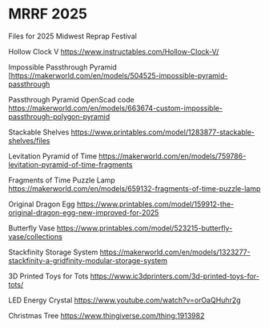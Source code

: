 # MRRF 2025
Files for 2025 Midwest Reprap Festival

Hollow Clock V
 https://www.instructables.com/Hollow-Clock-V/

Impossible Passthrough Pyramid
 [https://makerworld.com/en/models/504525-impossible-pyramid-passthrough

Passthrough Pyramid OpenScad code
 https://makerworld.com/en/models/663674-custom-impossible-passthrough-polygon-pyramid

Stackable Shelves
 https://www.printables.com/model/1283877-stackable-shelves/files

Levitation Pyramid of Time
 https://makerworld.com/en/models/759786-levitation-pyramid-of-time-fragments

Fragments of Time Puzzle Lamp
 https://makerworld.com/en/models/659132-fragments-of-time-puzzle-lamp

Original Dragon Egg
 https://www.printables.com/model/159912-the-original-dragon-egg-new-improved-for-2025

Butterfly Vase
  https://www.printables.com/model/523215-butterfly-vase/collections

Stackfinity Storage System
  https://makerworld.com/en/models/1323277-stackfinity-a-gridfinity-modular-storage-system

3D Printed Toys for Tots
  https://www.ic3dprinters.com/3d-printed-toys-for-tots/

LED Energy Crystal
  https://www.youtube.com/watch?v=orOaQHuhr2g

Christmas Tree
  https://www.thingiverse.com/thing:1913982
